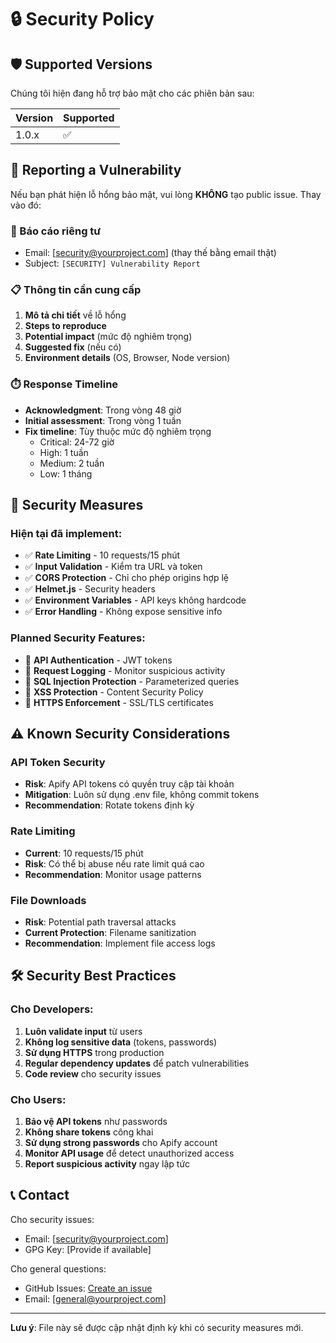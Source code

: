 # 🔒 Security Policy

## 🛡️ Supported Versions

Chúng tôi hiện đang hỗ trợ bảo mật cho các phiên bản sau:

| Version | Supported          |
| ------- | ------------------ |
| 1.0.x   | :white_check_mark: |

## 🚨 Reporting a Vulnerability

Nếu bạn phát hiện lỗ hổng bảo mật, vui lòng **KHÔNG** tạo public issue. Thay vào đó:

### 📧 Báo cáo riêng tư

- Email: [security@yourproject.com] (thay thế bằng email thật)
- Subject: `[SECURITY] Vulnerability Report`

### 📋 Thông tin cần cung cấp

1. **Mô tả chi tiết** về lỗ hổng
2. **Steps to reproduce**
3. **Potential impact** (mức độ nghiêm trọng)
4. **Suggested fix** (nếu có)
5. **Environment details** (OS, Browser, Node version)

### ⏱️ Response Timeline

- **Acknowledgment**: Trong vòng 48 giờ
- **Initial assessment**: Trong vòng 1 tuần
- **Fix timeline**: Tùy thuộc mức độ nghiêm trọng
  - Critical: 24-72 giờ
  - High: 1 tuần
  - Medium: 2 tuần
  - Low: 1 tháng

## 🔐 Security Measures

### Hiện tại đã implement:

- ✅ **Rate Limiting** - 10 requests/15 phút
- ✅ **Input Validation** - Kiểm tra URL và token
- ✅ **CORS Protection** - Chỉ cho phép origins hợp lệ
- ✅ **Helmet.js** - Security headers
- ✅ **Environment Variables** - API keys không hardcode
- ✅ **Error Handling** - Không expose sensitive info

### Planned Security Features:

- 🔄 **API Authentication** - JWT tokens
- 🔄 **Request Logging** - Monitor suspicious activity
- 🔄 **SQL Injection Protection** - Parameterized queries
- 🔄 **XSS Protection** - Content Security Policy
- 🔄 **HTTPS Enforcement** - SSL/TLS certificates

## ⚠️ Known Security Considerations

### API Token Security

- **Risk**: Apify API tokens có quyền truy cập tài khoản
- **Mitigation**: Luôn sử dụng .env file, không commit tokens
- **Recommendation**: Rotate tokens định kỳ

### Rate Limiting

- **Current**: 10 requests/15 phút
- **Risk**: Có thể bị abuse nếu rate limit quá cao
- **Recommendation**: Monitor usage patterns

### File Downloads

- **Risk**: Potential path traversal attacks
- **Current Protection**: Filename sanitization
- **Recommendation**: Implement file access logs

## 🛠️ Security Best Practices

### Cho Developers:

1. **Luôn validate input** từ users
2. **Không log sensitive data** (tokens, passwords)
3. **Sử dụng HTTPS** trong production
4. **Regular dependency updates** để patch vulnerabilities
5. **Code review** cho security issues

### Cho Users:

1. **Bảo vệ API tokens** như passwords
2. **Không share tokens** công khai
3. **Sử dụng strong passwords** cho Apify account
4. **Monitor API usage** để detect unauthorized access
5. **Report suspicious activity** ngay lập tức

## 📞 Contact

Cho security issues:

- Email: [security@yourproject.com]
- GPG Key: [Provide if available]

Cho general questions:

- GitHub Issues: [Create an issue](https://github.com/yourusername/facebook-comment-extractor/issues)
- Email: [general@yourproject.com]

---

**Lưu ý**: File này sẽ được cập nhật định kỳ khi có security measures mới.
